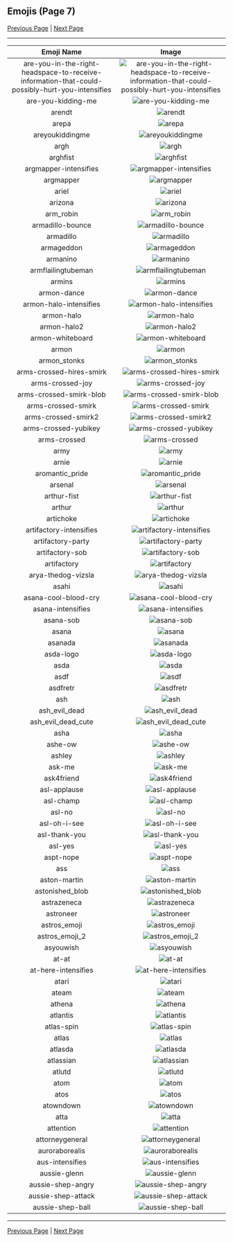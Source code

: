 
## Emojis (Page 7)

[Previous Page](/docs/hc/page-a-0006.md)
  | [Next Page](/docs/hc/page-a-0008.md)

<hr />

|Emoji Name|Image|
| :-: | :-: |
|are-you-in-the-right-headspace-to-receive-information-that-could-possibly-hurt-you-intensifies| ![are-you-in-the-right-headspace-to-receive-information-that-could-possibly-hurt-you-intensifies](/emojis/hc/are-you-in-the-right-headspace-to-receive-information-that-could-possibly-hurt-you-intensifies.gif)|
|are-you-kidding-me| ![are-you-kidding-me](/emojis/hc/are-you-kidding-me.png)|
|arendt| ![arendt](/emojis/hc/arendt.png)|
|arepa| ![arepa](/emojis/hc/arepa.png)|
|areyoukiddingme| ![areyoukiddingme](/emojis/hc/areyoukiddingme.jpg)|
|argh| ![argh](/emojis/hc/argh.gif)|
|arghfist| ![arghfist](/emojis/hc/arghfist.gif)|
|argmapper-intensifies| ![argmapper-intensifies](/emojis/hc/argmapper-intensifies.gif)|
|argmapper| ![argmapper](/emojis/hc/argmapper.png)|
|ariel| ![ariel](/emojis/hc/ariel.png)|
|arizona| ![arizona](/emojis/hc/arizona.png)|
|arm_robin| ![arm_robin](/emojis/hc/arm_robin.png)|
|armadillo-bounce| ![armadillo-bounce](/emojis/hc/armadillo-bounce.gif)|
|armadillo| ![armadillo](/emojis/hc/armadillo.png)|
|armageddon| ![armageddon](/emojis/hc/armageddon.jpg)|
|armanino| ![armanino](/emojis/hc/armanino.png)|
|armflailingtubeman| ![armflailingtubeman](/emojis/hc/armflailingtubeman.gif)|
|armins| ![armins](/emojis/hc/armins.png)|
|armon-dance| ![armon-dance](/emojis/hc/armon-dance.gif)|
|armon-halo-intensifies| ![armon-halo-intensifies](/emojis/hc/armon-halo-intensifies.gif)|
|armon-halo| ![armon-halo](/emojis/hc/armon-halo.png)|
|armon-halo2| ![armon-halo2](/emojis/hc/armon-halo2.png)|
|armon-whiteboard| ![armon-whiteboard](/emojis/hc/armon-whiteboard.png)|
|armon| ![armon](/emojis/hc/armon.png)|
|armon_stonks| ![armon_stonks](/emojis/hc/armon_stonks.png)|
|arms-crossed-hires-smirk| ![arms-crossed-hires-smirk](/emojis/hc/arms-crossed-hires-smirk.png)|
|arms-crossed-joy| ![arms-crossed-joy](/emojis/hc/arms-crossed-joy.png)|
|arms-crossed-smirk-blob| ![arms-crossed-smirk-blob](/emojis/hc/arms-crossed-smirk-blob.png)|
|arms-crossed-smirk| ![arms-crossed-smirk](/emojis/hc/arms-crossed-smirk.png)|
|arms-crossed-smirk2| ![arms-crossed-smirk2](/emojis/hc/arms-crossed-smirk2.gif)|
|arms-crossed-yubikey| ![arms-crossed-yubikey](/emojis/hc/arms-crossed-yubikey.png)|
|arms-crossed| ![arms-crossed](/emojis/hc/arms-crossed.gif)|
|army| ![army](/emojis/hc/army.png)|
|arnie| ![arnie](/emojis/hc/arnie.jpg)|
|aromantic_pride| ![aromantic_pride](/emojis/hc/aromantic_pride.png)|
|arsenal| ![arsenal](/emojis/hc/arsenal.png)|
|arthur-fist| ![arthur-fist](/emojis/hc/arthur-fist.png)|
|arthur| ![arthur](/emojis/hc/arthur.jpg)|
|artichoke| ![artichoke](/emojis/hc/artichoke.gif)|
|artifactory-intensifies| ![artifactory-intensifies](/emojis/hc/artifactory-intensifies.gif)|
|artifactory-party| ![artifactory-party](/emojis/hc/artifactory-party.gif)|
|artifactory-sob| ![artifactory-sob](/emojis/hc/artifactory-sob.png)|
|artifactory| ![artifactory](/emojis/hc/artifactory.png)|
|arya-thedog-vizsla| ![arya-thedog-vizsla](/emojis/hc/arya-thedog-vizsla.jpg)|
|asahi| ![asahi](/emojis/hc/asahi.png)|
|asana-cool-blood-cry| ![asana-cool-blood-cry](/emojis/hc/asana-cool-blood-cry.png)|
|asana-intensifies| ![asana-intensifies](/emojis/hc/asana-intensifies.gif)|
|asana-sob| ![asana-sob](/emojis/hc/asana-sob.png)|
|asana| ![asana](/emojis/hc/asana.png)|
|asanada| ![asanada](/emojis/hc/asanada.png)|
|asda-logo| ![asda-logo](/emojis/hc/asda-logo.png)|
|asda| ![asda](/emojis/hc/asda.png)|
|asdf| ![asdf](/emojis/hc/asdf.gif)|
|asdfretr| ![asdfretr](/emojis/hc/asdfretr.jpg)|
|ash| ![ash](/emojis/hc/ash.png)|
|ash_evil_dead| ![ash_evil_dead](/emojis/hc/ash_evil_dead.png)|
|ash_evil_dead_cute| ![ash_evil_dead_cute](/emojis/hc/ash_evil_dead_cute.png)|
|asha| ![asha](/emojis/hc/asha.png)|
|ashe-ow| ![ashe-ow](/emojis/hc/ashe-ow.png)|
|ashley| ![ashley](/emojis/hc/ashley.jpg)|
|ask-me| ![ask-me](/emojis/hc/ask-me.png)|
|ask4friend| ![ask4friend](/emojis/hc/ask4friend.jpg)|
|asl-applause| ![asl-applause](/emojis/hc/asl-applause.gif)|
|asl-champ| ![asl-champ](/emojis/hc/asl-champ.gif)|
|asl-no| ![asl-no](/emojis/hc/asl-no.gif)|
|asl-oh-i-see| ![asl-oh-i-see](/emojis/hc/asl-oh-i-see.gif)|
|asl-thank-you| ![asl-thank-you](/emojis/hc/asl-thank-you.gif)|
|asl-yes| ![asl-yes](/emojis/hc/asl-yes.gif)|
|aspt-nope| ![aspt-nope](/emojis/hc/aspt-nope.png)|
|ass| ![ass](/emojis/hc/ass.png)|
|aston-martin| ![aston-martin](/emojis/hc/aston-martin.jpg)|
|astonished_blob| ![astonished_blob](/emojis/hc/astonished_blob.png)|
|astrazeneca| ![astrazeneca](/emojis/hc/astrazeneca.png)|
|astroneer| ![astroneer](/emojis/hc/astroneer.png)|
|astros_emoji| ![astros_emoji](/emojis/hc/astros_emoji.png)|
|astros_emoji_2| ![astros_emoji_2](/emojis/hc/astros_emoji_2.png)|
|asyouwish| ![asyouwish](/emojis/hc/asyouwish.jpg)|
|at-at| ![at-at](/emojis/hc/at-at.png)|
|at-here-intensifies| ![at-here-intensifies](/emojis/hc/at-here-intensifies.gif)|
|atari| ![atari](/emojis/hc/atari.png)|
|ateam| ![ateam](/emojis/hc/ateam.jpg)|
|athena| ![athena](/emojis/hc/athena.png)|
|atlantis| ![atlantis](/emojis/hc/atlantis.png)|
|atlas-spin| ![atlas-spin](/emojis/hc/atlas-spin.gif)|
|atlas| ![atlas](/emojis/hc/atlas.png)|
|atlasda| ![atlasda](/emojis/hc/atlasda.png)|
|atlassian| ![atlassian](/emojis/hc/atlassian.png)|
|atlutd| ![atlutd](/emojis/hc/atlutd.jpg)|
|atom| ![atom](/emojis/hc/atom.png)|
|atos| ![atos](/emojis/hc/atos.png)|
|atowndown| ![atowndown](/emojis/hc/atowndown.gif)|
|atta| ![atta](/emojis/hc/atta.png)|
|attention| ![attention](/emojis/hc/attention.png)|
|attorneygeneral| ![attorneygeneral](/emojis/hc/attorneygeneral.jpg)|
|auroraborealis| ![auroraborealis](/emojis/hc/auroraborealis.jpg)|
|aus-intensifies| ![aus-intensifies](/emojis/hc/aus-intensifies.gif)|
|aussie-glenn| ![aussie-glenn](/emojis/hc/aussie-glenn.png)|
|aussie-shep-angry| ![aussie-shep-angry](/emojis/hc/aussie-shep-angry.png)|
|aussie-shep-attack| ![aussie-shep-attack](/emojis/hc/aussie-shep-attack.png)|
|aussie-shep-ball| ![aussie-shep-ball](/emojis/hc/aussie-shep-ball.png)|

<hr/>

[Previous Page](/docs/hc/page-a-0006.md)
  | [Next Page](/docs/hc/page-a-0008.md)